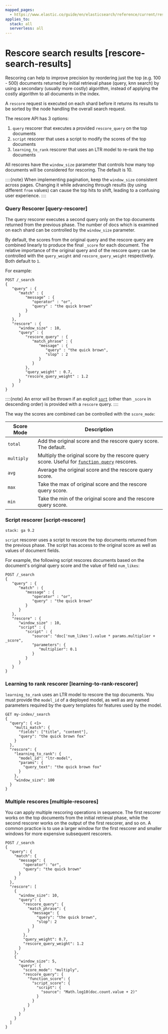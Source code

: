 ```yaml
---
mapped_pages:
  - https://www.elastic.co/guide/en/elasticsearch/reference/current/rescore-search-results.html
applies_to:
  stack: all
  serverless: all
---
```

# Rescore search results [rescore-search-results]

Rescoring can help to improve precision by reordering just the top
(e.g. 100 - 500) documents returned by initial retrieval phase
(query, knn search) by using a secondary (usually more costly) algorithm,
instead of applying the costly algorithm to all documents in the index.

A `rescore` request is executed on each shard before it returns its results
to be sorted by the node handling the overall search request.

The rescore API has 3 options:

1. `query` rescorer that executes a provided `rescore_query` on the top documents
2. `script` rescorer that uses a script to modify the scores of the top documents
3. `learning_to_rank` rescorer that uses an LTR model to re-rank the top documents

All rescores have the `window_size` parameter that controls how many top
documents will be considered for rescoring. The default is 10.

::::{note}
When implementing pagination, keep the `window_size` consistent across pages.
Changing it while advancing through results (by using different `from` values)
can cause the top hits to shift, leading to a confusing user experience.
::::

### Query Rescorer [query-rescorer]

The query rescorer executes a second query only on the top documents returned
from the previous phase. The number of docs which is examined on each shard
can be controlled by the `window_size` parameter.

By default, the scores from the original query and the rescore query are combined
linearly to produce the final `_score` for each document.
The relative importance of the original query and of the rescore query can be
controlled with the `query_weight` and `rescore_query_weight` respectively.
Both default to `1`.

For example:

```console
POST /_search
{
   "query" : {
      "match" : {
         "message" : {
            "operator" : "or",
            "query" : "the quick brown"
         }
      }
   },
   "rescore" : {
      "window_size" : 10,
      "query" : {
         "rescore_query" : {
            "match_phrase" : {
               "message" : {
                  "query" : "the quick brown",
                  "slop" : 2
               }
            }
         },
         "query_weight" : 0.7,
         "rescore_query_weight" : 1.2
      }
   }
}
```

::::{note}
An error will be thrown if an explicit [`sort`](/reference/elasticsearch/rest-apis/sort-search-results.md)
(other than `_score` in descending order) is provided with a `rescore` query.
::::


The way the scores are combined can be controlled with the `score_mode`:

| Score Mode | Description                                                                                                                                                             |
| --- |-------------------------------------------------------------------------------------------------------------------------------------------------------------------------|
| `total` | Add the original score and the rescore query score. The default.                                                                                                        |
| `multiply` | Multiply the original score by the rescore query score. Useful for [`function query`](/reference/query-languages/query-dsl/query-dsl-function-score-query.md) rescores. |
| `avg` | Average the original score and the rescore query score.                                                                                                                 |
| `max` | Take the max of original score and the rescore query score.                                                                                                             |
| `min` | Take the min of the original score and the rescore query score.                                                                                                         |

### Script rescorer  [script-rescorer]
```{applies_to}
stack: ga 9.2
```

`script` rescorer uses a script to rescore the top documents returned
from the previous phase. The script has access to the original score as well
as values of document fields.

For example, the following script rescores documents based on the document's
original query score and the value of field `num_likes`:

```console
POST /_search
{
   "query" : {
      "match" : {
         "message" : {
            "operator" : "or",
            "query" : "the quick brown"
         }
      }
   },
   "rescore" : {
      "window_size" : 10,
      "script" : {
         "script" : {
            "source": "doc['num_likes'].value * params.multiplier + _score",
            "parameters": {
               "multiplier": 0.1
            }
         }
      }
   }
}
```

### Learning to rank rescorer [learning-to-rank-rescorer]
`learning_to_rank` uses an LTR model to rescore the top documents. You must
provide the `model_id` of a deployed model, as well as any named parameters
required by the query templates for features used by the model.

```console
GET my-index/_search
{
  "query": { <1>
    "multi_match": {
      "fields": ["title", "content"],
      "query": "the quick brown fox"
    }
  },
  "rescore": {
    "learning_to_rank": {
      "model_id": "ltr-model",
      "params": {
        "query_text": "the quick brown fox"
      }
    },
    "window_size": 100
  }
}
```

### Multiple rescores [multiple-rescores]

You can apply multiple rescoring operations in sequence. The first rescorer
works on the top documents from the initial retrieval phase, while the second
rescorer works on the output of the first rescorer, and so on. A common practice
is to use a larger window for the first rescorer and smaller windows for more
expensive subsequent rescorers.

```console
POST /_search
{
  "query": {
    "match": {
      "message": {
        "operator": "or",
        "query": "the quick brown"
      }
    }
  },
  "rescore": [
    {
      "window_size": 10,
      "query": {
        "rescore_query": {
          "match_phrase": {
            "message": {
              "query": "the quick brown",
              "slop": 2
            }
          }
        },
        "query_weight": 0.7,
        "rescore_query_weight": 1.2
      }
    },
    {
      "window_size": 5,
      "query": {
        "score_mode": "multiply",
        "rescore_query": {
          "function_score": {
            "script_score": {
              "script": {
                "source": "Math.log10(doc.count.value + 2)"
              }
            }
          }
        }
      }
    }
  ]
}
```
